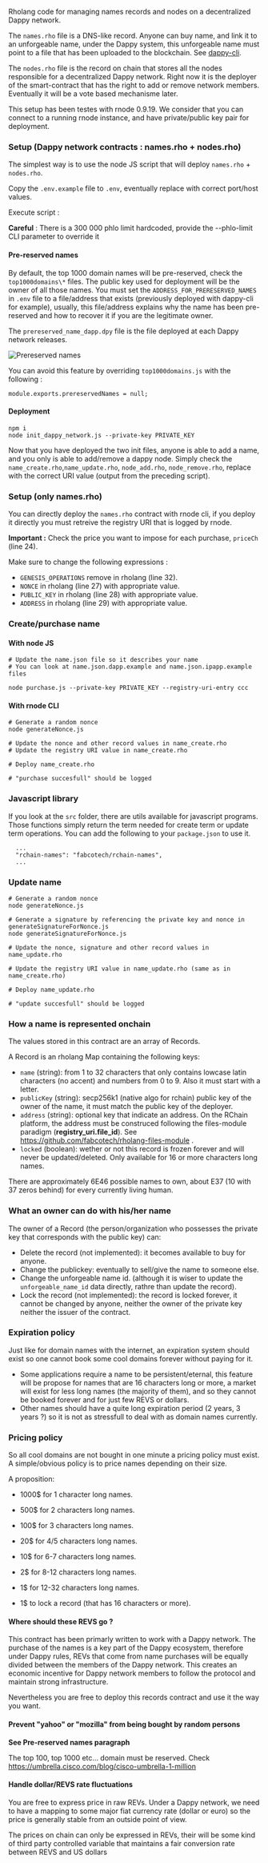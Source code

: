 Rholang code for managing names records and nodes on a decentralized Dappy network.

The `names.rho` file is a DNS-like record. Anyone can buy name, and link it to an unforgeable name, under the Dappy system, this unforgeable name must point to a file that has been uploaded to the blockchain. See [dappy-cli](https://github.com/fabcotech/dappy-cli).

The `nodes.rho` file is the record on chain that stores all the nodes responsible for a decentralized Dappy network. Right now it is the deployer of the smart-contract that has the right to add or remove network members. Eventually it will be a vote based mechanisme later.

This setup has been testes with rnode 0.9.19. We consider that you can connect to a running rnode instance, and have private/public key pair for deployment.

### Setup (Dappy network contracts : names.rho + nodes.rho)

The simplest way is to use the node JS script that will deploy `names.rho` + `nodes.rho`.

Copy the `.env.example` file to `.env`, eventually replace with correct port/host values.

Execute script :

**Careful** : There is a 300 000 phlo limit hardcoded, provide the --phlo-limit CLI parameter to override it

#### Pre-reserved names

By default, the top 1000 domain names will be pre-reserved, check the `top1000domains\*` files. The public key used for deployment will be the owner of all those names. You must set the `ADDRESS_FOR_PRERESERVED_NAMES` in `.env` file to a file/address that exists (previously deployed with dappy-cli for example), usually, this file/address explains why the name has been pre-reserved and how to recover it if you are the legitimate owner.

The `prereserved_name_dapp.dpy` file is the file deployed at each Dappy network releases.

![Prereserved names](https://i.ibb.co/6P40sjy/prereserved-name.png)

You can avoid this feature by overriding `top1000domains.js` with the following :

```
module.exports.prereservedNames = null;
```

#### Deployment

```
npm i
node init_dappy_network.js --private-key PRIVATE_KEY
```

Now that you have deployed the two init files, anyone is able to add a name, and you only is able to add/remove a dappy node. Simply check the `name_create.rho`,`name_update.rho`, `node_add.rho`, `node_remove.rho`, replace with the correct URI value (output from the preceding script).

### Setup (only names.rho)

You can directly deploy the `names.rho` contract with rnode cli, if you deploy it directly you must retreive the registry URI that is logged by rnode.

**Important :** Check the price you want to impose for each purchase, `priceCh` (line 24).

Make sure to change the following expressions :

- `GENESIS_OPERATIONS` remove in rholang (line 32).
- `NONCE` in rholang (line 27) with appropriate value.
- `PUBLIC_KEY` in rholang (line 28) with appropriate value.
- `ADDRESS` in rholang (line 29) with appropriate value.

### Create/purchase name

#### With node JS

```
# Update the name.json file so it describes your name
# You can look at name.json.dapp.example and name.json.ipapp.example files

node purchase.js --private-key PRIVATE_KEY --registry-uri-entry ccc
```

#### With rnode CLI

```
# Generate a random nonce
node generateNonce.js

# Update the nonce and other record values in name_create.rho
# Update the registry URI value in name_create.rho

# Deploy name_create.rho

# "purchase succesfull" should be logged

```

### Javascript library

If you look at the `src` folder, there are utils available for javascript programs. Those functions simply return the term needed for create term or update term operations. You can add the following to your `package.json` to use it.

```
  ...
  "rchain-names": "fabcotech/rchain-names",
  ...
```

### Update name

```
# Generate a random nonce
node generateNonce.js

# Generate a signature by referencing the private key and nonce in generateSignatureForNonce.js
node generateSignatureForNonce.js

# Update the nonce, signature and other record values in name_update.rho

# Update the registry URI value in name_update.rho (same as in name_create.rho)

# Deploy name_update.rho

# "update succesfull" should be logged
```

### How a name is represented onchain

The values stored in this contract are an array of Records.

A Record is an rholang Map containing the following keys:

- `name` (string): from 1 to 32 characters that only contains lowcase latin characters (no accent) and numbers from 0 to 9. Also it must start with a letter.
- `publicKey` (string): secp256k1 (native algo for rchain) public key of the owner of the name, it must match the public key of the deployer.
- `address` (string): optional key that indicate an address. On the RChain platform, the address must be construced following the files-module paradigm (**registry_uri.file_id**). See https://github.com/fabcotech/rholang-files-module .
- `locked` (boolean): wether or not this record is frozen forever and will never be updated/deleted. Only available for 16 or more characters long names.

There are approximately 6E46 possible names to own, about E37 (10 with 37 zeros behind) for every currently living human.

### What an owner can do with his/her name

The owner of a Record (the person/organization who possesses the private key that corresponds with the public key) can:

- Delete the record (not implemented): it becomes available to buy for anyone.
- Change the publickey: eventually to sell/give the name to someone else.
- Change the unforgeable name id. (although it is wiser to update the `unforgeable_name_id` data directly, rathre than update the record).
- Lock the record (not implemented): the record is locked forever, it cannot be changed by anyone, neither the owner of the private key neither the issuer of the contract.

### Expiration policy

Just like for domain names with the internet, an expiration system should exist so one cannot book some cool domains forever without paying for it.

- Some applications require a name to be persistent/eternal, this feature will be propose for names that are 16 characters long or more, a market will exist for less long names (the majority of them), and so they cannot be booked forever and for just few REVS or dollars.
- Other names should have a quite long expiration period (2 years, 3 years ?) so it is not as stressfull to deal with as domain names currently.

### Pricing policy

So all cool domains are not bought in one minute a pricing policy must exist. A simple/obvious policy is to price names depending on their size.

A proposition:

- 1000\$ for 1 character long names.
- 500\$ for 2 characters long names.
- 100\$ for 3 characters long names.
- 20\$ for 4/5 characters long names.
- 10\$ for 6-7 characters long names.
- 2\$ for 8-12 characters long names.
- 1\$ for 12-32 characters long names.

- 1\$ to lock a record (that has 16 characters or more).

#### Where should these REVS go ?

This contract has been primarly written to work with a Dappy network. The purchase of the names is a key part of the Dappy ecosystem, therefore under Dappy rules, REVs that come from name purchases will be equally divided between the members of the Dappy network. This creates an economic incentive for Dappy network members to follow the protocol and maintain strong infrastructure.

Nevertheless you are free to deploy this records contract and use it the way you want.

#### Prevent "yahoo" or "mozilla" from being bought by random persons

**See Pre-reserved names paragraph**

The top 100, top 1000 etc... domain must be reserved. Check https://umbrella.cisco.com/blog/cisco-umbrella-1-million

#### Handle dollar/REVS rate fluctuations

You are free to express price in raw REVs. Under a Dappy network, we need to have a mapping to some major fiat currency rate (dollar or euro) so the price is generally stable from an outside point of view.

The prices on chain can only be expressed in REVs, their will be some kind of third party controlled variable that maintains a fair conversion rate between REVS and US dollars
